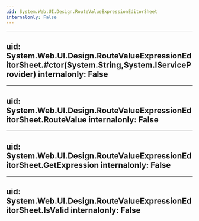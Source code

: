 ```yaml
---
uid: System.Web.UI.Design.RouteValueExpressionEditorSheet
internalonly: False
---
```


---
uid: System.Web.UI.Design.RouteValueExpressionEditorSheet.#ctor(System.String,System.IServiceProvider)
internalonly: False
---

---
uid: System.Web.UI.Design.RouteValueExpressionEditorSheet.RouteValue
internalonly: False
---

---
uid: System.Web.UI.Design.RouteValueExpressionEditorSheet.GetExpression
internalonly: False
---

---
uid: System.Web.UI.Design.RouteValueExpressionEditorSheet.IsValid
internalonly: False
---
